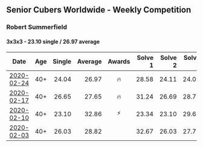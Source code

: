 ## Senior Cubers Worldwide - Weekly Competition
### Robert Summerfield

#### 3x3x3 - 23.10 single / 26.97 average

| Date | Age | Single | Average | Awards | Solve 1 | Solve 2 | Solve 3 | Solve 4 | Solve 5 | Video |
| :--: | :--: | --: | --: | :--: | --: | --: | --: | --: | --: | :-- |
| [2020-02-24](../3x3x3/2020-02-24.md) | 40+ | 24.04 | 26.97 | 🔥 | 28.58 | 24.11 | 24.04 | 34.23 | 28.22 | [Link](https://www.facebook.com/events/2558750947697073/permalink/2559037207668447/) |
| [2020-02-17](../3x3x3/2020-02-17.md) | 40+ | 26.65 | 27.65 | 🔥 | 31.24 | 26.69 | 28.72 | 26.65 | 27.53 | [Link](https://www.facebook.com/events/616423959107229/permalink/617081895708102/) |
| [2020-02-10](../3x3x3/2020-02-10.md) | 40+ | 23.10 | 32.86 | ⚡ | 23.34 | 23.10 | 29.61 | 44.70 | 43.56 | [Link](https://www.facebook.com/rob.summerfield.33/videos/10157696250581071/) |
| [2020-02-03](../3x3x3/2020-02-03.md) | 40+ | 26.03 | 28.82 |  | 32.67 | 26.03 | 27.77 | - | - | [Link](https://www.facebook.com/rob.summerfield.33/videos/10157683378806071/) |


<!-- Global site tag (gtag.js) - Google Analytics -->
<script async src="https://www.googletagmanager.com/gtag/js?id=UA-86348435-3">
<script>window.dataLayer = window.dataLayer || []; function gtag() {dataLayer.push(arguments);} gtag('js', new Date()); gtag('config', 'UA-86348435-3');</script>
